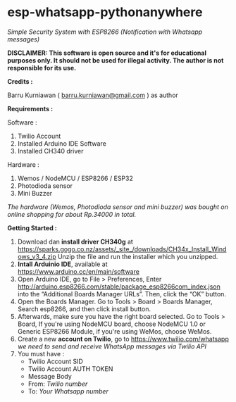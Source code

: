 # esp-whatsapp-pythonanywhere
*Simple Security System with ESP8266 (Notification with Whatsapp messages)*

**DISCLAIMER: This software is open source and it's for educational purposes only. It should not be used for illegal activity. The author is not responsible for its use.**

**Credits :**

Barru Kurniawan ( barru.kurniawan@gmail.com ) as author

**Requirements :**

Software :
1. Twilio Account
2. Installed Arduino IDE Software
3. Installed CH340 driver

Hardware :
1. Wemos / NodeMCU / ESP8266 / ESP32
2. Photodioda sensor
3. Mini Buzzer

*The hardware (Wemos, Photodioda sensor and mini buzzer) was bought on online shopping for about Rp.34000 in total.*

**Getting Started :**
1. Download dan **install driver CH340g** at https://sparks.gogo.co.nz/assets/_site_/downloads/CH34x_Install_Windows_v3_4.zip
   Unzip the file and run the installer which you unzipped.
1. **Intall Arduinio IDE**, available at https://www.arduino.cc/en/main/software
2. Open Arduino IDE, go to File > Preferences,
   Enter http://arduino.esp8266.com/stable/package_esp8266com_index.json into the “Additional Boards Manager URLs”. 
   Then, click the “OK” button.
3. Open the Boards Manager. Go to Tools > Board > Boards Manager,
   Search esp8266, and then click install button.
4. Afterwards, make sure you have the right board selected. Go to Tools > Board,
   If you're using NodeMCU board, choose NodeMCU 1.0 or Generic ESP8266 Module, if you're using WeMos, choose WeMos.
5. Create a new **account on Twilio**, go to https://www.twilio.com/whatsapp
   *we need to send and receive WhatsApp messages via Twilio API*
6. You must have :
   - Twilio Account SID
   - Twilio Account AUTH TOKEN
   - Message Body
   - From: *Twilio number*
   - To: *Your Whatsapp number*
